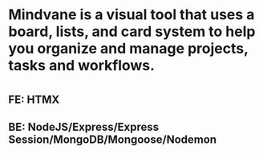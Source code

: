 # Mindvane  is a visual tool that uses a board, lists, and card system to help you organize and manage projects, tasks and workflows.
#
## FE: HTMX
## BE: NodeJS/Express/Express Session/MongoDB/Mongoose/Nodemon
#
#
# 

